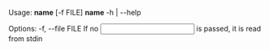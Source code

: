 Usage:
    __name__ [-f FILE]
    __name__ -h | --help 

Options:
    -f, --file FILE     If no <input> is passed, it is read from stdin
